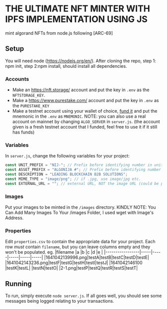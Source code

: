 # THE ULTIMATE NFT MINTER WITH IPFS IMPLEMENTATION USING JS
mint algorand NFTs from node.js following [ARC-69]

## Setup

You will need node (https://nodejs.org/en/). After cloning the repo, step 1: npm init, step 2:npm install, should install all dependencies.

### Accounts

 - Make an https://nft.storage/ account and put the key in `.env` as the `NFTSTORAGE_KEY`.
 - Make a https://www.purestake.com/ account and put the key in `.env` as the `PURESTAKE_KEY`
 - Make a testnet account using your wallet of choice, [fund it](https://bank.testnet.algorand.network/)  and put the mnemonic in the `.env` as `MNEMONIC`. NOTE: you can also use a real account on mainnet by changing `ALGO_SERVER` in `server.js`. (the account given is a fresh testnet account that I funded, feel free to use it if it still has funds)

### Variables

In `server.js`, change the following variables for your project:

```js
const UNIT_PREFIX = "NIJ-"; // Prefix before identifying number in unit name. eg. "NIJ-1", "NIJ-2",...
const ASSET_PREFIX = "ALGONIJA #"; // Prefix before identifying number in asset name
const DESCRIPTION = "LEADING BLOCKCHAIN B2B SOLUTIONS";
const MIME_TYPE = "image/png"; // if .jpg, use image/jpg etc.
const EXTERNAL_URL = ""; // external URL, NOT the image URL (could be project URL, etc)
```

### Images

Put your images to be minted in the `/images` directory.
KINDLY NOTE: You Can Add Many Images To Your /images Folder, I used wget with Image's Address.

### Properties

Edit `properties.csv` to contain the appropriate data for your project. Each row *must* contain `filename`, but you can leave columns empty and they won't be populated. eg.
|filename         |a    |b    |c    |d    |e    |
|-----------------|-----|-----|-----|-----|-----|
|1641042139996.png|testA|testB|testC|testD|testE|
|1641042143236.png|testF|testG|testH|testI|testJ|
|1641042146100    |testK|testL|     |testN|testO|
|2-1.png|testP|testQ|testR|testS|testT|

## Running

To run, simply execute `node server.js`. If all goes well, you should see some messages being logged relating to your transactions.


